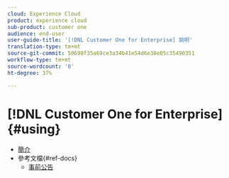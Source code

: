 ```yaml
---
cloud: Experience Cloud
product: experience cloud
sub-product: customer one
audience: end-user
user-guide-title: '[!DNL Customer One for Enterprise] 說明'
translation-type: tm+mt
source-git-commit: 50698f35a69ce3a34b41e54d6e38e05c35490351
workflow-type: tm+mt
source-wordcount: '8'
ht-degree: 37%

---
```



# [!DNL Customer One for Enterprise] {#using}

+ [簡介](home.md)
+ 參考文檔{#ref-docs}
   + [事前公告](intro-customer-support.md)

